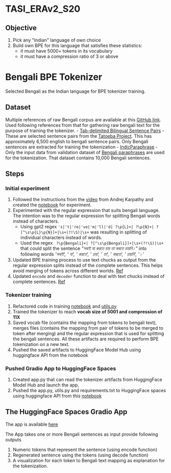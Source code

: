 # TASI_ERAv2_S20


## Objective

1. Pick any "Indian" language of own choice
2. Build own BPE for this language that satisfies these statistics:
   - it must have 5000+ tokens in its vocabulary
   - it must have a compression ratio of 3 or above

# Bengali BPE Tokenizer

Selected Bengali as the Indian language for BPE tokenizer training.

## Dataset

Multiple references of raw Bengali corpus are available at this [GitHub link](https://github.com/sagorbrur/bangla-corpus). Used following references from that for gathering raw bengali text for the purpose of training the tokenizer.
    - [Tab-delimited Bilingual Sentence Pairs](https://www.manythings.org/anki/) - These are selected sentence pairs from the [Tatoeba Project](http://tatoeba.org/home). This has approximately 6,500 english to bengali sentence pairs. Only Bengali sentences are extracted for training the tokenization
    - [IndicParaphrase](https://huggingface.co/datasets/ai4bharat/IndicParaphrase) - Only the input data from validation dataset of [Bengali paraphrases](https://huggingface.co/datasets/ai4bharat/IndicParaphrase/blob/main/data/bn_IndicParaphrase_v1.0.zip) are used for the tokenization. That dataset contains 10,000 Bengali sentences.
 
## Steps

### Initial experiment

1. Followed the instructions from the [video](https://youtu.be/zduSFxRajkE) from  Andrej Karpathy and created the [notebook](https://github.com/sayanbanerjee32/TASI_ERAv2_S20/blob/main/bengali_bpe_tokenizer_experiment.ipynb) for experiment.
2. Experimented with the regular expression that suits bengali language. The intention was to the regular expression for splitting Bengali words instead of characters.
    - Using gpt2 regex `'s|'t|'re|'ve|'m|'ll|'d| ?\p{L}+| ?\p{N}+| ?[^\s\p{L}\p{N}]+|\s+(?!\S)|\s+` was resulting in splitting of individual characters instead of words.
    - Used the regex ` ?\p{Bengali}+| ?[^\s\p{Bengali}]+|\s+(?!\S)|\s+` that could split the sentence _"সবাই যা করতে চায় তা করতে চায়নি।"_ into following words _'সবাই', ' যা', ' করতে', ' চায়', ' তা', ' করতে', ' চায়নি', '।'_
3. Updated BPE training process to use text chucks as output from the regular expression splits instead of the complete sentences. This helps avoid merging of tokens across different worlds. [Ref](https://github.com/karpathy/minbpe/blob/master/minbpe/regex.py)
4. Updated `encode` and `decoder` function to deal with text chucks instead of complete sentences. [Ref](https://github.com/karpathy/minbpe/blob/master/minbpe/regex.py)

### Tokenizer training
1. Refactored code in training [notebook](https://github.com/sayanbanerjee32/TASI_ERAv2_S20/blob/main/bengali_bpe_tokenizer_train.ipynb) and [utils.py](https://github.com/sayanbanerjee32/TASI_ERAv2_S20/blob/main/utils.py)
2. Trained the tokenizer to reach **vocab size of 5001 and compression of 11X**
3. Saved vocab file (contains the mapping from tokens to bengali text), merges files (contains the mapping from pair of tokens to be merged to token after merging) and the regular expression that is used for splitting the bengali sentences. All these artifacts are required to perform BPE tokenization on a new text.
4. Pushed the saved artifacts to HuggingFace Model Hub using huggingface API from the notebook

### Pushed Gradio App to HuggingFace Spaces
1. Created app.py that can read the tokenizer artifacts from HuggingFace Model Hub and launch the app,
2. Pushed the app.py, utils.py and requirements.txt to HuggingFace spaces using huggingface API from this [notebook](https://github.com/sayanbanerjee32/TASI_ERAv2_S20/blob/main/bengali_bpe_tokenizer_gradio.ipynb)

## The HuggingFace Spaces Gradio App

The app is available [here](https://huggingface.co/spaces/sayanbanerjee32/bengali_bpe_tokenizer)

The App takes one or more Bengali sentences as input provide following outputs
1. Numeric tokens that represent the sentence (using encode function)
2. Regenerated sentence using the tokens (using decode function)
3. A visualization for each token to Bengali text mapping as explanation for the tokenization.
